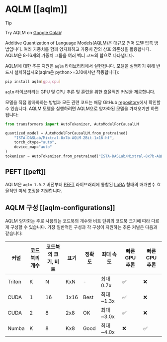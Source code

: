 <!--Copyright 2024 The HuggingFace Team. All rights reserved.

Licensed under the Apache License, Version 2.0 (the "License"); you may not use this file except in compliance with
the License. You may obtain a copy of the License at

http://www.apache.org/licenses/LICENSE-2.0

Unless required by applicable law or agreed to in writing, software distributed under the License is distributed on
an "AS IS" BASIS, WITHOUT WARRANTIES OR CONDITIONS OF ANY KIND, either express or implied. See the License for the
specific language governing permissions and limitations under the License.

⚠️ Note that this file is in Markdown but contain specific syntax for our doc-builder (similar to MDX) that may not be
rendered properly in your Markdown viewer.

-->

# AQLM [[aqlm]]

> [!TIP]
> Try AQLM on [Google Colab](https://colab.research.google.com/drive/1-xZmBRXT5Fm3Ghn4Mwa2KRypORXb855X?usp=sharing)!

Additive Quantization of Language Models([AQLM](https://arxiv.org/abs/2401.06118))은 대규모 언어 모델 압축 방법입니다. 여러 가중치를 함께 양자화하고 가중치 간의 상호 의존성을 활용합니다. AQLM은 8-16개의 가중치 그룹을 여러 벡터 코드의 합으로 나타냅니다.


AQLM에 대한 추론 지원은 `aqlm` 라이브러리에서 실현됩니다. 모델을 실행하기 위해 반드시 설치하십시오(aqlm은 python>=3.10에서만 작동합니다):
```bash
pip install aqlm[gpu,cpu]
```

`aqlm` 라이브러리는 GPU 및 CPU 추론 및 훈련을 위한 효율적인 커널을 제공합니다.

모델을 직접 양자화하는 방법과 모든 관련 코드는 해당 GitHub [repository](https://github.com/Vahe1994/AQLM)에서 확인할 수 있습니다. AQLM 모델을 실행하려면 AQLM으로 양자화된 모델을 가져오기만 하면 됩니다:


```python
from transformers import AutoTokenizer, AutoModelForCausalLM

quantized_model = AutoModelForCausalLM.from_pretrained(
    "ISTA-DASLab/Mixtral-8x7b-AQLM-2Bit-1x16-hf",
    torch_dtype="auto", 
    device_map="auto"
)
tokenizer = AutoTokenizer.from_pretrained("ISTA-DASLab/Mixtral-8x7b-AQLM-2Bit-1x16-hf")
```

## PEFT [[peft]]
AQLM은 `aqlm 1.0.2` 버전부터 [PEFT](https://huggingface.co/blog/peft) 라이브러리에 통합된 [LoRA](https://huggingface.co/docs/peft/package_reference/lora) 형태의 매개변수 효율적인 미세 조정을 지원합니다.


## AQLM 구성 [[aqlm-configurations]]

AQLM 양자화는 주로 사용되는 코드북의 개수와 비트 단위의 코드북 크기에 따라 다르게 구성할 수 있습니다. 가장 일반적인 구성과 각 구성이 지원하는 추론 커널은 다음과 같습니다:
 
| 커널 | 코드북의 개수 | 코드북의 크기, 비트 | 표기 | 정확도 | 최대 속도     | 빠른 GPU 추론 | 빠른 CPU 추론 |
|---|---------------------|---------------------|----------|-------------|-------------|--------------------|--------------------|
| Triton | K                   | N                  | KxN     | -        | 최대 0.7x | ✅                  | ❌                  |
| CUDA | 1                   | 16                  | 1x16     | Best        | 최대 ~1.3x | ✅                  | ❌                  |
| CUDA | 2                   | 8                   | 2x8      | OK          | 최대 ~3.0x | ✅                  | ❌                  |
| Numba | K                   | 8                   | Kx8      | Good        | 최대 ~4.0x | ❌                  | ✅                  |